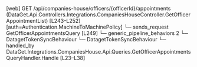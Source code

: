 [web] GET /api/companies-house/officers/{officerId}/appointments  (DataGet.Api.Controllers.Integrations.CompaniesHouseController.GetOfficerAppointmentList)  [L243–L252] [auth=Authentication.MachineToMachinePolicy]
  └─ sends_request GetOfficerAppointmentsQuery [L249]
    └─ generic_pipeline_behaviors 2
      └─ DatagetTokenSyncBehaviour
      └─ DatagetTokenSyncBehaviour
    └─ handled_by DataGet.Integrations.CompaniesHouse.Api.Queries.GetOfficerAppointmentsQueryHandler.Handle [L23–L38]

